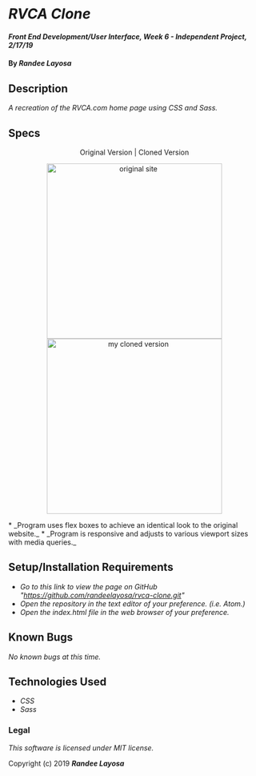 # _RVCA Clone_

#### _Front End Development/User Interface, Week 6 - Independent Project, 2/17/19_

#### By _**Randee Layosa**_

## Description

_A recreation of the RVCA.com home page using CSS and Sass._

## Specs
<p align="center">Original Version | Cloned Version</p>
<p align="center">
  <img src="img/rvca-original.png" width="350" title="original site">
  <img src="img/rvca-clone.png" width="350" alt="my cloned version">
</p>
* _Program uses flex boxes to achieve an identical look to the original website._
* _Program is responsive and adjusts to various viewport sizes with media queries._

## Setup/Installation Requirements

* _Go to this link to view the page on GitHub "https://github.com/randeelayosa/rvca-clone.git"_
* _Open the repository in the text editor of your preference. (i.e. Atom.)_
* _Open the index.html file in the web browser of your preference._

## Known Bugs

_No known bugs at this time._

## Technologies Used

* _CSS_
* _Sass_

### Legal

*This software is licensed under MIT license.*

Copyright (c) 2019 **_Randee Layosa_**
